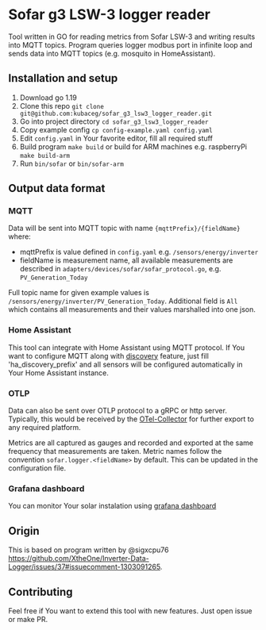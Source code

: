 # Sofar g3 LSW-3 logger reader
Tool written in GO for reading metrics from Sofar LSW-3 and writing results into MQTT topics. 
Program queries logger modbus port in infinite loop and sends data into MQTT topics (e.g. mosquito in HomeAssistant).

## Installation and setup
1. Download go 1.19
2. Clone this repo `git clone git@github.com:kubaceg/sofar_g3_lsw3_logger_reader.git`
3. Go into project directory `cd sofar_g3_lsw3_logger_reader`
4. Copy example config `cp config-example.yaml config.yaml`
5. Edit `config.yaml` in Your favorite editor, fill all required stuff
6. Build program `make build` or build for ARM machines e.g. raspberryPi `make build-arm`
7. Run `bin/sofar` or `bin/sofar-arm`

## Output data format
### MQTT
Data will be sent into MQTT topic with name `{mqttPrefix}/{fieldName}` where:
* mqttPrefix is value defined in `config.yaml` e.g. `/sensors/energy/inverter`
* fieldName is measurement name, all available measurements are described in `adapters/devices/sofar/sofar_protocol.go`, e.g. `PV_Generation_Today`

Full topic name for given example values is `/sensors/energy/inverter/PV_Generation_Today`.
Additional field is `All` which contains all measurements and their values marshalled into one json.

### Home Assistant
This tool can integrate with Home Assistant using MQTT protocol. If You want to configure MQTT along with [discovery](https://www.home-assistant.io/integrations/mqtt/#mqtt-discovery) feature, just fill 'ha_discovery_prefix' and all sensors will be configured automatically in Your Home Assistant instance.

### OTLP
Data can also be sent over OTLP protocol to a gRPC or http server. Typically, this would be received by the 
[OTel-Collector](https://opentelemetry.io/docs/collector/) for further export to any required platform. 

Metrics are all captured as gauges and recorded and exported at the same frequency that measurements are taken. 
Metric names follow the convention `sofar.logger.<fieldName>` by default. This can be updated in the configuration file.

### Grafana dashboard
You can monitor Your solar instalation using [grafana dashboard](grafana)

## Origin
This is based on program written by @sigxcpu76 https://github.com/XtheOne/Inverter-Data-Logger/issues/37#issuecomment-1303091265.

## Contributing
Feel free if You want to extend this tool with new features. Just open issue or make PR.
